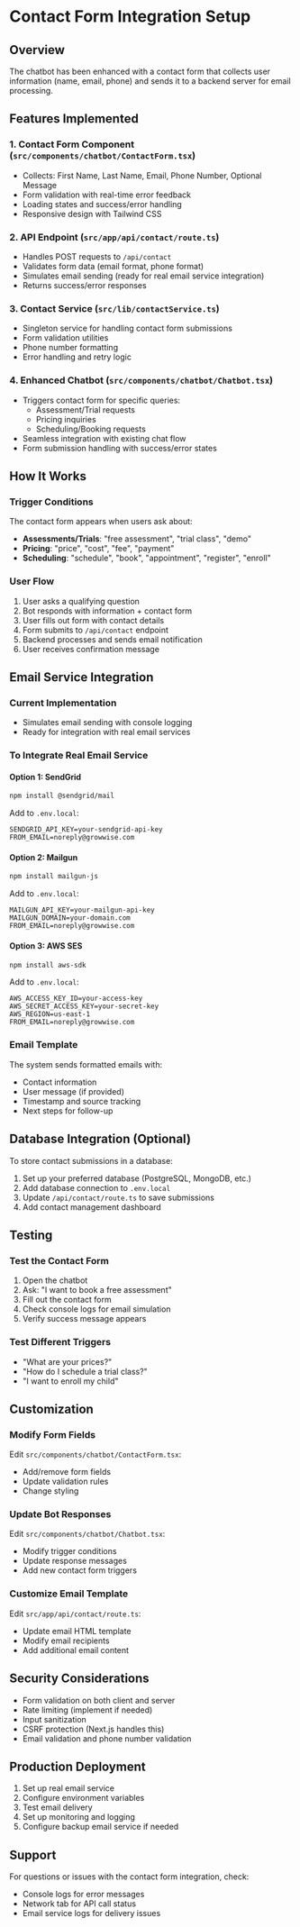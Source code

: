 # Contact Form Integration Setup

## Overview
The chatbot has been enhanced with a contact form that collects user information (name, email, phone) and sends it to a backend server for email processing.

## Features Implemented

### 1. Contact Form Component (`src/components/chatbot/ContactForm.tsx`)
- Collects: First Name, Last Name, Email, Phone Number, Optional Message
- Form validation with real-time error feedback
- Loading states and success/error handling
- Responsive design with Tailwind CSS

### 2. API Endpoint (`src/app/api/contact/route.ts`)
- Handles POST requests to `/api/contact`
- Validates form data (email format, phone format)
- Simulates email sending (ready for real email service integration)
- Returns success/error responses

### 3. Contact Service (`src/lib/contactService.ts`)
- Singleton service for handling contact form submissions
- Form validation utilities
- Phone number formatting
- Error handling and retry logic

### 4. Enhanced Chatbot (`src/components/chatbot/Chatbot.tsx`)
- Triggers contact form for specific queries:
  - Assessment/Trial requests
  - Pricing inquiries
  - Scheduling/Booking requests
- Seamless integration with existing chat flow
- Form submission handling with success/error states

## How It Works

### Trigger Conditions
The contact form appears when users ask about:
- **Assessments/Trials**: "free assessment", "trial class", "demo"
- **Pricing**: "price", "cost", "fee", "payment"
- **Scheduling**: "schedule", "book", "appointment", "register", "enroll"

### User Flow
1. User asks a qualifying question
2. Bot responds with information + contact form
3. User fills out form with contact details
4. Form submits to `/api/contact` endpoint
5. Backend processes and sends email notification
6. User receives confirmation message

## Email Service Integration

### Current Implementation
- Simulates email sending with console logging
- Ready for integration with real email services

### To Integrate Real Email Service

#### Option 1: SendGrid
```bash
npm install @sendgrid/mail
```

Add to `.env.local`:
```
SENDGRID_API_KEY=your-sendgrid-api-key
FROM_EMAIL=noreply@growwise.com
```

#### Option 2: Mailgun
```bash
npm install mailgun-js
```

Add to `.env.local`:
```
MAILGUN_API_KEY=your-mailgun-api-key
MAILGUN_DOMAIN=your-domain.com
FROM_EMAIL=noreply@growwise.com
```

#### Option 3: AWS SES
```bash
npm install aws-sdk
```

Add to `.env.local`:
```
AWS_ACCESS_KEY_ID=your-access-key
AWS_SECRET_ACCESS_KEY=your-secret-key
AWS_REGION=us-east-1
FROM_EMAIL=noreply@growwise.com
```

### Email Template
The system sends formatted emails with:
- Contact information
- User message (if provided)
- Timestamp and source tracking
- Next steps for follow-up

## Database Integration (Optional)

To store contact submissions in a database:

1. Set up your preferred database (PostgreSQL, MongoDB, etc.)
2. Add database connection to `.env.local`
3. Update `/api/contact/route.ts` to save submissions
4. Add contact management dashboard

## Testing

### Test the Contact Form
1. Open the chatbot
2. Ask: "I want to book a free assessment"
3. Fill out the contact form
4. Check console logs for email simulation
5. Verify success message appears

### Test Different Triggers
- "What are your prices?"
- "How do I schedule a trial class?"
- "I want to enroll my child"

## Customization

### Modify Form Fields
Edit `src/components/chatbot/ContactForm.tsx`:
- Add/remove form fields
- Update validation rules
- Change styling

### Update Bot Responses
Edit `src/components/chatbot/Chatbot.tsx`:
- Modify trigger conditions
- Update response messages
- Add new contact form triggers

### Customize Email Template
Edit `src/app/api/contact/route.ts`:
- Update email HTML template
- Modify email recipients
- Add additional email content

## Security Considerations

- Form validation on both client and server
- Rate limiting (implement if needed)
- Input sanitization
- CSRF protection (Next.js handles this)
- Email validation and phone number validation

## Production Deployment

1. Set up real email service
2. Configure environment variables
3. Test email delivery
4. Set up monitoring and logging
5. Configure backup email service if needed

## Support

For questions or issues with the contact form integration, check:
- Console logs for error messages
- Network tab for API call status
- Email service logs for delivery issues
